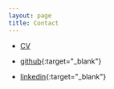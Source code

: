 ```yaml
---
layout: page
title: Contact
---
```


- <a href="../assets/pdf/wtc_cv.pdf" target="_blank"> CV </a> 

- [github](https://github.com/george0407){:target="_blank"}

- [linkedin](https://www.linkedin.com/in/tingchen-wang-b403a1186/){:target="_blank"}

<!-- - [知乎](https://www.zhihu.com/people/lzc-29-74/activities){:target="_blank"} -->


